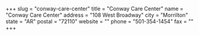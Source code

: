 +++
slug = "conway-care-center"
title = "Conway Care Center"
name = "Conway Care Center"
address = "108 West Broadway"
city = "Morrilton"
state = "AR"
postal = "72110"
website = ""
phone = "501-354-1454"
fax = ""
+++
